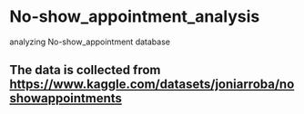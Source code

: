 # No-show_appointment_analysis
analyzing No-show_appointment database

## The data is collected from https://www.kaggle.com/datasets/joniarroba/noshowappointments
